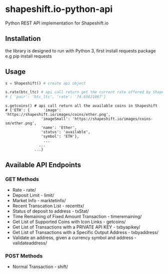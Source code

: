 # shapeshift.io-python-api
Python REST API implementation for Shapeshift.io

## Installation 
the library is designed to run with Python 3, first install requests package e.g pip install requests

## Usage
```python
s = Shapeshift() # create api object

s.rate(btc_ltc) # api call return get the current rate offered by Shapeshift.
# { 'pair': 'btc_ltc', 'rate': '74.65621067'}
```

```pyhon
s.getcoins() # api call return all the available coins in Shapeshift
# {'ETH': {      'image': 'https://shapeshift.io/images/coins/ether.png',
                'imageSmall': 'https://shapeshift.io/images/coins-sm/ether.png',
                'name': 'Ether',
                'status': 'available',
                'symbol': 'ETH'},
                 ...
               ...
             ...}

```

## Available API Endpoints
###  GET Methods
* Rate - rate/
* Deposit Limit - limit/
* Market Info - marktetinfo/
* Recent Transcation List - recenttx/
* Status of deposit to address - txStat/
* Time Remaining of Fixed Amount Transaction - timeremaining/
* Get List of Supported Coins with Icon Links - getcoins/
* Get List of Transactions with a PRIVATE API KEY - txbyapikey/
* Get List of Transactions with a Specific Output Address - txbyaddress/
* Validate an address, given a currency symbol and address - validateaddress/


### POST Methods
* Normal Transaction - shift/

